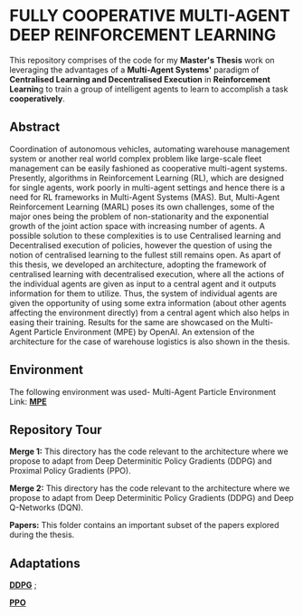 # FULLY COOPERATIVE MULTI-AGENT DEEP REINFORCEMENT LEARNING 
This repository comprises of the code for my **Master's Thesis** work on leveraging the advantages of a **Multi-Agent Systems'** paradigm of **Centralised Learning and Decentralised Execution** in **Reinforcement Learnin**g to train a group of intelligent agents to learn to accomplish a task **cooperatively**. 

## Abstract 
Coordination of autonomous vehicles, automating warehouse management system or another real world complex problem like large-scale fleet management can be easily fashioned as cooperative multi-agent systems. Presently, algorithms in Reinforcement Learning (RL), which are designed for single agents, work poorly in multi-agent settings and hence there is a need for RL frameworks in Multi-Agent Systems (MAS). But, Multi-Agent Reinforcement Learning (MARL) poses its own challenges, some of the major ones being the problem of non-stationarity and the exponential growth of the joint action space with increasing number of agents. A possible solution to these complexities is to use Centralised learning and Decentralised execution of policies, however the question of using the notion of centralised learning to the fullest still remains open. As apart of this thesis, we developed an architecture, adopting the framework of centralised learning with decentralised execution, where all the actions of the individual agents are given as input to a central agent and it outputs information for them to utilize. Thus, the system of individual agents are given the opportunity of using some extra information (about other agents affecting the environment directly) from a central agent which also helps in easing their training. Results for the same are showcased on the Multi-Agent Particle Environment (MPE) by OpenAI. An extension of the architecture for the case of warehouse logistics is also shown in the thesis. 


## Environment 
The following environment was used- Multi-Agent Particle Environment 
Link: [**MPE**](https://github.com/openai/multiagent-particle-envs) 

## Repository Tour 
**Merge 1:** This directory has the code relevant to the architecture where we propose to adapt from Deep Determinitic Policy Gradients (DDPG) and Proximal Policy Gradients (PPO). 

**Merge 2:** This directory has the code relevant to the architecture where we propose to adapt from Deep Determinitic Policy Gradients (DDPG) and Deep Q-Networks (DQN). 


**Papers:** This folder contains an important subset of the papers explored during the thesis. 

## Adaptations 

[**DDPG**](https://pemami4911.github.io/blog/2016/08/21/ddpg-rl.html) ; 

[**PPO**](https://github.com/uidilr/ppo_tf) 
